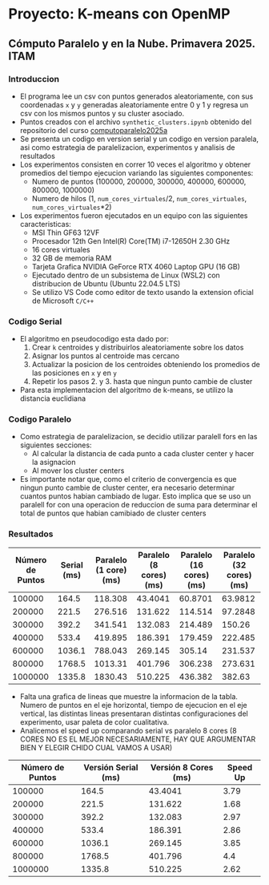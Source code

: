 # Proyecto: K-means con OpenMP

## Cómputo Paralelo y en la Nube. Primavera 2025. ITAM

### Introduccion

- El programa lee un csv con puntos generados aleatoriamente, con sus coordenadas `x` y `y` generadas aleatoriamente entre 0 y 1 y regresa un csv con los mismos puntos y su cluster asociado.
- Puntos creados con el archivo `synthetic_clusters.ipynb` obtenido del repositorio del curso [computoparalelo2025a](https://github.com/octavio-gutierrez/computoparalelo2025a)
- Se presenta un codigo en version serial y un codigo en version paralela, asi como estrategia de paralelizacion, experimentos y analisis de resultados
- Los experimentos consisten en correr 10 veces el algoritmo y obtener promedios del tiempo ejecucion variando las siguientes componentes:
  - Numero de puntos (100000, 200000, 300000, 400000, 600000, 800000, 1000000)
  - Numero de hilos (1, `num_cores_virtuales`/2, `num_cores_virtuales`, `num_cores_virtuales`*2)
- Los experimentos fueron ejecutados en un equipo con las siguientes caracteristicas:
  - MSI Thin GF63 12VF
  - Procesador 12th Gen Intel(R) Core(TM) i7-12650H   2.30 GHz
  - 16 cores virtuales
  - 32 GB de memoria RAM
  - Tarjeta Grafica NVIDIA GeForce RTX 4060 Laptop GPU (16 GB)
  - Ejecutado dentro de un subsistema de Linux (WSL2) con distribucion de Ubuntu (Ubuntu 22.04.5 LTS)
  - Se utilizo VS Code como editor de texto usando la extension oficial de Microsoft `C/C++`

### Codigo Serial

- El algoritmo en pseudocodigo esta dado por:
  1. Crear `k` centroides y distribuirlos aleatoriamente sobre los datos
  2. Asignar los puntos al centroide mas cercano
  3. Actualizar la posicion de los centroides obteniendo los promedios de las posiciones en `x` y en `y`
  4. Repetir los pasos 2. y 3. hasta que ningun punto cambie de cluster
- Para esta implementacion del algoritmo de k-means, se utilizo la distancia euclidiana

### Codigo Paralelo

- Como estrategia de paralelizacion, se decidio utilizar paralell fors en las siguientes secciones:
  - Al calcular la distancia de cada punto a cada cluster center y hacer la asignacion
  - Al mover los cluster centers
- Es importante notar que, como el criterio de convergencia es que ningun punto cambie de cluster center, era necesario determinar cuantos puntos habian cambiado de lugar. Esto implica que se uso un paralell for con una operacion de reduccion de suma para determinar el total de puntos que habian camibiado de cluster centers

### Resultados

| Número de Puntos | Serial (ms) | Paralelo (1 core) (ms) | Paralelo (8 cores) (ms) | Paralelo (16 cores) (ms) | Paralelo (32 cores) (ms) |
|------------------|-------------|------------------------|-------------------------|--------------------------|--------------------------|
| 100000           | 164.5       | 118.308                | 43.4041                 | 60.8701                  | 63.9812                  |
| 200000           | 221.5       | 276.516                | 131.622                 | 114.514                  | 97.2848                  |
| 300000           | 392.2       | 341.541                | 132.083                 | 214.489                  | 150.26                   |
| 400000           | 533.4       | 419.895                | 186.391                 | 179.459                  | 222.485                  |
| 600000           | 1036.1      | 788.043                | 269.145                 | 305.14                   | 231.537                  |
| 800000           | 1768.5      | 1013.31                | 401.796                 | 306.238                  | 273.631                  |
| 1000000          | 1335.8      | 1830.43                | 510.225                 | 436.382                  | 382.63                   |

- Falta una grafica de lineas que muestre la informacion de la tabla. Numero de puntos en el eje horizontal, tiempo de ejecucion en el eje vertical, las distintas lineas presentaran distintas configuraciones del experimento, usar paleta de color cualitativa.
- Analicemos el speed up comparando serial vs paralelo 8 cores (8 CORES NO ES EL MEJOR NECESARIAMENTE, HAY QUE ARGUMENTAR BIEN Y ELEGIR CHIDO CUAL VAMOS A USAR)

| Número de Puntos | Versión Serial (ms) | Versión 8 Cores (ms) | Speed Up |
|------------------|---------------------|----------------------|----------|
| 100000           | 164.5               | 43.4041              | 3.79     |
| 200000           | 221.5               | 131.622              | 1.68     |
| 300000           | 392.2               | 132.083              | 2.97     |
| 400000           | 533.4               | 186.391              | 2.86     |
| 600000           | 1036.1              | 269.145              | 3.85     |
| 800000           | 1768.5              | 401.796              | 4.4      |
| 1000000          | 1335.8              | 510.225              | 2.62     |

